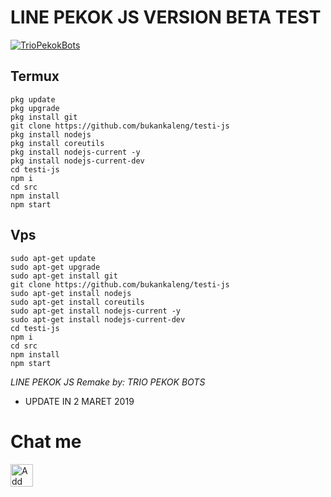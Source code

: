 # LINE PEKOK JS VERSION BETA TEST
[![TrioPekokBots](https://avatars2.githubusercontent.com/u/46437025?s=460&v=4)](http://line.me/ti/p/~cuma.akun.titipan)

## Termux
```
pkg update
pkg upgrade
pkg install git
git clone https://github.com/bukankaleng/testi-js
pkg install nodejs
pkg install coreutils
pkg install nodejs-current -y
pkg install nodejs-current-dev
cd testi-js
npm i
cd src
npm install
npm start

```
## Vps
```
sudo apt-get update
sudo apt-get upgrade
sudo apt-get install git
git clone https://github.com/bukankaleng/testi-js
sudo apt-get install nodejs
sudo apt-get install coreutils
sudo apt-get install nodejs-current -y
sudo apt-get install nodejs-current-dev
cd testi-js
npm i
cd src
npm install
npm start

```
*LINE PEKOK JS*
*Remake by: TRIO PEKOK BOTS*

- UPDATE IN
2 MARET 2019

# Chat me
<a href="https://line.me/R/ti/p/~cuma.akun.titipan"><img height="36" border="0" alt="Add Friend" src="https://scdn.line-apps.com/n/line_add_friends/btn/en.png"></a>
